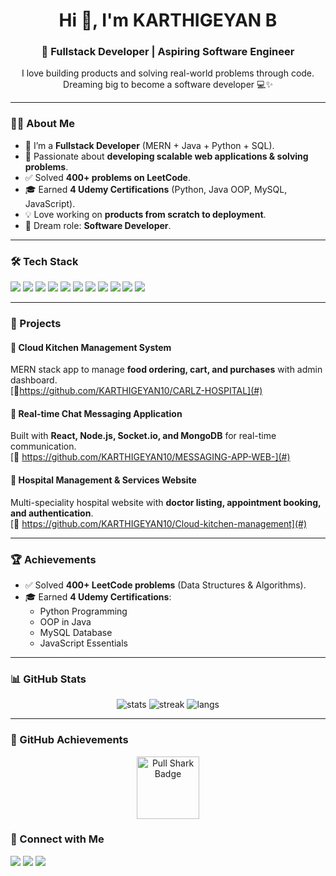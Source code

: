 <h1 align="center">Hi 👋, I'm KARTHIGEYAN B </h1>
<h3 align="center">🚀 Fullstack Developer | Aspiring Software Engineer</h3>

<p align="center">
  I love building products and solving real-world problems through code.  
  Dreaming big to become a software developer 💻✨
</p>

---

### 👨‍💻 About Me
- 🔭 I’m a **Fullstack Developer** (MERN + Java + Python + SQL).  
- 🌱 Passionate about **developing scalable web applications & solving problems**.  
- ✅ Solved **400+ problems on LeetCode**.  
- 🎓 Earned **4 Udemy Certifications** (Python, Java OOP, MySQL, JavaScript).  
- 💡 Love working on **products from scratch to deployment**.  
- 🌟 Dream role: **Software Developer**.  

---

### 🛠️ Tech Stack
<p>
  <img src="https://img.shields.io/badge/Java-%23ED8B00.svg?style=for-the-badge&logo=java&logoColor=white"/>
  <img src="https://img.shields.io/badge/Python-%2314354C.svg?style=for-the-badge&logo=python&logoColor=white"/>
  <img src="https://img.shields.io/badge/JavaScript-%23F7DF1E.svg?style=for-the-badge&logo=javascript&logoColor=black"/>
  <img src="https://img.shields.io/badge/React-%2320232a.svg?style=for-the-badge&logo=react&logoColor=%2361DAFB"/>
  <img src="https://img.shields.io/badge/Node.js-43853D.svg?style=for-the-badge&logo=node-dot-js&logoColor=white"/>
  <img src="https://img.shields.io/badge/Express.js-404D59.svg?style=for-the-badge"/>
  <img src="https://img.shields.io/badge/MongoDB-%234ea94b.svg?style=for-the-badge&logo=mongodb&logoColor=white"/>
  <img src="https://img.shields.io/badge/MySQL-005C84?style=for-the-badge&logo=mysql&logoColor=white"/>
  <img src="https://img.shields.io/badge/TailwindCSS-38B2AC?style=for-the-badge&logo=tailwind-css&logoColor=white"/>
  <img src="https://img.shields.io/badge/Git-F05032?style=for-the-badge&logo=git&logoColor=white"/>
  <img src="https://img.shields.io/badge/Postman-FF6C37?style=for-the-badge&logo=postman&logoColor=white"/>
</p>

---

### 📌 Projects
#### 🍴 Cloud Kitchen Management System
MERN stack app to manage **food ordering, cart, and purchases** with admin dashboard.  
[🔗https://github.com/KARTHIGEYAN10/CARLZ-HOSPITAL](#)

#### 💬 Real-time Chat Messaging Application
Built with **React, Node.js, Socket.io, and MongoDB** for real-time communication.  
[🔗 https://github.com/KARTHIGEYAN10/MESSAGING-APP-WEB-](#)

#### 🏥 Hospital Management & Services Website
Multi-speciality hospital website with **doctor listing, appointment booking, and authentication**.  
[🔗 https://github.com/KARTHIGEYAN10/Cloud-kitchen-management](#)

---

### 🏆 Achievements
- ✅ Solved **400+ LeetCode problems** (Data Structures & Algorithms).  
- 🎓 Earned **4 Udemy Certifications**:
  - Python Programming  
  - OOP in Java  
  - MySQL Database  
  - JavaScript Essentials  

---

### 📊 GitHub Stats
<p align="center">
  <img src="https://github-readme-stats.vercel.app/api?username=YOUR_USERNAME&show_icons=true&theme=tokyonight" alt="stats" />
  <img src="https://github-readme-streak-stats.herokuapp.com/?user=YOUR_USERNAME&theme=tokyonight" alt="streak" />
  <img src="https://github-readme-stats.vercel.app/api/top-langs/?username=YOUR_USERNAME&layout=compact&theme=tokyonight" alt="langs" />
</p>

---
### 🏅 GitHub Achievements
<p align="center">
  <img src="https://github.githubassets.com/images/modules/profile/badge/pull-shark-default.png" width="100" alt="Pull Shark Badge" />
</p>

### 🤝 Connect with Me
<p align="left">
  <a href="https://www.linkedin.com/in/karthigeyan-b-3654b731b" target="_blank"><img src="https://img.shields.io/badge/LinkedIn-%230077B5.svg?&style=for-the-badge&logo=linkedin&logoColor=white" /></a>
  <a href="mailto:karthigeyanb.it@gmail.com"><img src="https://img.shields.io/badge/Gmail-D14836?style=for-the-badge&logo=gmail&logoColor=white" /></a>
  <a href="https://github.com/KARTHIGEYAN10"><img src="https://img.shields.io/badge/GitHub-100000?style=for-the-badge&logo=github&logoColor=white" /></a>
</p>
